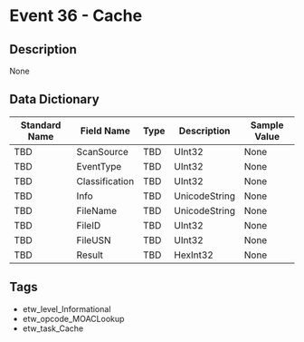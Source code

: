 # Event 36 - Cache

## Description
None

## Data Dictionary
|Standard Name|Field Name|Type|Description|Sample Value|
|---|---|---|---|---|
|TBD|ScanSource|TBD|UInt32|None|None|
|TBD|EventType|TBD|UInt32|None|None|
|TBD|Classification|TBD|UInt32|None|None|
|TBD|Info|TBD|UnicodeString|None|None|
|TBD|FileName|TBD|UnicodeString|None|None|
|TBD|FileID|TBD|UInt32|None|None|
|TBD|FileUSN|TBD|UInt32|None|None|
|TBD|Result|TBD|HexInt32|None|None|

## Tags
* etw_level_Informational
* etw_opcode_MOACLookup
* etw_task_Cache
